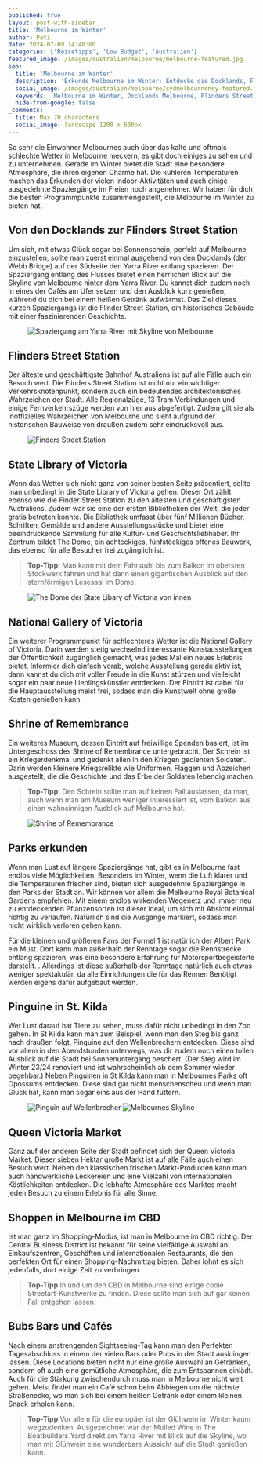 ```yaml
---
published: true
layout: post-with-sidebar
title: 'Melbourne im Winter'
author: Pati
date: 2024-07-09 14:40:00
categories: ['Reisetipps', 'Low Budget', 'Australien']
featured_image: /images/australien/melbourne/melbourne-featured.jpg
seo:
  title: 'Melbourne im Winter'
  description: 'Erkunde Melbourne im Winter: Entdecke die Docklands, Flinders Street Station, State Library of Victoria, National Gallery of Victoria, Shrine of Remembrance und mehr.'
  social_image: /images/australien/melbourne/sydmelbourneney-featured.jpg
  keywords: 'Melbourne im Winter, Docklands Melbourne, Flinders Street Station, State Library of Victoria, National Gallery of Victoria, Shrine of Remembrance, Melbourne Parks, St Kilda Pinguine, Queen Victoria Market, Melbourne Shopping, Melbourne Bars und Cafés'
  hide-from-google: false
_comments:
  title: Max 70 characters
  social_image: landscape 1200 x 600px
---
```

So sehr die Einwohner Melbournes auch über das kalte und oftmals schlechte Wetter in Melbourne meckern, es gibt doch einiges zu sehen und zu unternehmen. Gerade im Winter bietet die Stadt eine besondere Atmosphäre, die ihren eigenen Charme hat. Die kühleren Temperaturen machen das Erkunden der vielen Indoor-Aktivitäten und auch einige ausgedehnte Spaziergänge im Freien noch angenehmer. Wir haben für dich die besten Programmpunkte zusammengestellt, die Melbourne im Winter zu bieten hat.

## Von den Docklands zur Flinders Street Station
Um sich, mit etwas Glück sogar bei Sonnenschein, perfekt auf Melbourne einzustellen, sollte man zuerst einmal ausgehend von den Docklands (der Webb Bridge) auf der Südseite den Yarra River entlang spazieren. Der Spaziergang entlang des Flusses bietet einen herrlichen Blick auf die Skyline von Melbourne hinter dem Yarra River. Du kannst dich zudem noch in eines der Cafés am Ufer setzen und den Ausblick kurz genießen, während du dich bei einem heißen Getränk aufwärmst. Das Ziel dieses kurzen Spaziergangs ist die Flinder Street Station, ein historisches Gebäude mit einer faszinierenden Geschichte.

<figure class="img1">
 	<img src="/images/australien/Melbourne/Melbourne-2.jpg" alt="Spaziergang am Yarra River mit Skyline von Melbourne">
</figure>

## Flinders Street Station
Der älteste und geschäftigste Bahnhof Australiens ist auf alle Fälle auch ein Besuch wert. Die Flinders Street Station ist nicht nur ein wichtiger Verkehrsknotenpunkt, sondern auch ein bedeutendes architektonisches Wahrzeichen der Stadt. Alle Regionalzüge, 13 Tram Verbindungen und einige Fernverkehrszüge werden von hier aus abgefertigt. Zudem gilt sie als inoffizielles Wahrzeichen von Melbourne und sieht aufgrund der historischen Bauweise von draußen zudem sehr eindrucksvoll aus.

<figure class="img1">
 	<img src="/images/australien/Melbourne/Melbourne-3.jpg" alt="Finders Street Station">
</figure>

## State Library of Victoria 
Wenn das Wetter sich nicht ganz von seiner besten Seite präsentiert, sollte man unbedingt in die State Library of Victoria gehen. Dieser Ort zählt ebenso wie die Finder Street Station zu den ältesten und geschäftigsten Australiens. Zudem war sie eine der ersten Bibliotheken der Welt, die jeder gratis betreten konnte. Die Bibliothek umfasst über fünf Millionen Bücher, Schriften, Gemälde und andere Ausstellungsstücke und bietet eine beeindruckende Sammlung für alle Kultur- und Geschichtsliebhaber. Ihr Zentrum bildet The Dome, ein achteckiges, fünfstöckiges offenes Bauwerk, das ebenso für alle Besucher frei zugänglich ist. 
> **Top-Tipp:** Man kann mit dem Fahrstuhl bis zum Balkon im obersten Stockwerk fahren und hat dann einen gigantischen Ausblick auf den sternförmigen Lesesaal im Dome.

<figure class="img1">
 	<img src="/images/australien/Melbourne/Melbourne-6.jpg" alt="The Dome der State Libary of Victoria von innen">
</figure>

## National Gallery of Victoria 
Ein weiterer Programmpunkt für schlechteres Wetter ist die National Gallery of Victoria. Darin werden stetig wechselnd interessante Kunstausstellungen der Öffentlichkeit zugänglich gemacht, was jedes Mal ein neues Erlebnis bietet. Informier dich einfach vorab, welche Ausstellung gerade aktiv ist, dann kannst du dich mit voller Freude in die Kunst stürzen und vielleicht sogar ein paar neue Lieblingskünstler entdecken. Der Eintritt ist dabei für die Hauptausstellung meist frei, sodass man die Kunstwelt ohne große Kosten genießen kann.

## Shrine of Remembrance
Ein weiteres Museum, dessen Eintritt auf freiwillige Spenden basiert, ist im Untergeschoss des Shrine of Remembrance untergebracht. Der Schrein ist ein Kriegerdenkmal und gedenkt allen in den Kriegen gedienten Soldaten. Darin werden kleinere Kriegsrelikte wie Uniformen, Flaggen und Abzeichen ausgestellt, die die Geschichte und das Erbe der Soldaten lebendig machen.
> **Top-Tipp:** Den Schrein sollte man auf keinen Fall auslassen, da man, auch wenn man am Museum weniger interessiert ist, vom Balkon aus einen wahnsinnigen Ausblick auf Melbourne hat. 

<figure class="img1">
 	<img src="/images/australien/Melbourne/Melbourne-5.jpg" alt="Shrine of Remembrance">
</figure>

## Parks erkunden
Wenn man Lust auf längere Spaziergänge hat, gibt es in Melbourne fast endlos viele Möglichkeiten. Besonders im Winter, wenn die Luft klarer und die Temperaturen frischer sind, bieten sich ausgedehnte Spaziergänge in den Parks der Stadt an. Wir können vor allem die Melbourne Royal Botanical Gardens empfehlen. Mit einem endlos wirkenden Wegenetz und immer neu zu entdeckenden Pflanzensorten ist dieser ideal, um sich mit Absicht einmal richtig zu verlaufen. Natürlich sind die Ausgänge markiert, sodass man nicht wirklich verloren gehen kann. 

Für die kleinen und größeren Fans der Formel 1 ist natürlich der Albert Park ein Must. Dort kann man außerhalb der Renntage sogar die Rennstrecke entlang spazieren, was eine besondere Erfahrung für Motorsportbegeisterte darstellt. . Allerdings ist diese außerhalb der Renntage natürlich auch etwas weniger spektakulär, da alle Einrichtungen die für das Rennen Benötigt werden eigens dafür aufgebaut werden. 

## Pinguine in St. Kilda
Wer Lust darauf hat Tiere zu sehen, muss dafür nicht unbedingt in den Zoo gehen. In St Kilda kann man zum Beispiel, wenn man den Steg bis ganz nach draußen folgt, Pinguine auf den Wellenbrechern entdecken. Diese sind vor allem in den Abendstunden unterwegs, was dir zudem noch einen tollen Ausblick auf die Stadt bei Sonnenuntergang beschert. (Der Steg wird im Winter 23/24 renoviert und ist wahrscheinlich ab dem Sommer wieder begehbar.) Neben Pinguinen in St Kilda kann man in Melbournes Parks oft Opossums entdecken. Diese sind gar nicht menschenscheu und wenn man Glück hat, kann man sogar eins aus der Hand füttern. 

<figure class="img2-nr">
 	<img src="/images/australien/Melbourne/Melbourne-1.jpg" alt="Pinguin auf Wellenbrecher">
  <img src="/images/australien/Melbourne/Melbourne-4.jpg" alt="Melbournes Skyline">
</figure>

## Queen Victoria Market 
Ganz auf der anderen Seite der Stadt befindet sich der Queen Victoria Market. Dieser sieben Hektar große Markt ist auf alle Fälle auch einen Besuch wert. Neben den klassischen frischen Markt-Produkten kann man auch handwerkliche Leckereien und eine Vielzahl von internationalen Köstlichkeiten entdecken. Die lebhafte Atmosphäre des Marktes macht jeden Besuch zu einem Erlebnis für alle Sinne.

## Shoppen in Melbourne im CBD
Ist man ganz im Shopping-Modus, ist man in Melbourne im CBD richtig. Der Central Business District ist bekannt für seine vielfältige Auswahl an Einkaufszentren, Geschäften und internationalen Restaurants, die den perfekten Ort für einen Shopping-Nachmittag bieten. Daher lohnt es sich jedenfalls, dort einige Zeit zu verbringen. 
> **Top-Tipp** In und um den CBD in Melbourne sind einige coole Streetart-Kunstwerke zu finden. Diese sollte man sich auf gar keinen Fall entgehen lassen. 

## Bubs Bars und Cafés 
Nach einem anstrengenden Sightseeing-Tag kann man den Perfekten Tagesabschluss in einem der vielen Bars oder Pubs in der Stadt ausklingen lassen. Diese Locations bieten nicht nur eine große Auswahl an Getränken, sondern oft auch eine gemütliche Atmosphäre, die zum Entspannen einlädt. Auch für die Stärkung zwischendurch muss man in Melbourne nicht weit gehen. Meist findet man ein Café schon beim Abbiegen um die nächste Straßenecke, wo man sich bei einem heißen Getränk oder einem kleinen Snack erholen kann.
> **Top-Tipp** Vor allem für die europäer ist der Glühwein im Winter kaum wegzudenken. Ausgezeichnet war der Mulled Wine in The Boatbuilders Yard direkt am Yarra River mit Blick auf die Skyline, wo man mit Glühwein eine wunderbare Aussicht auf die Stadt genießen kann.

